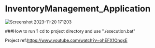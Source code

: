 # InventoryManagement_Application
![Screenshot 2023-11-20 171203](https://github.com/MoeinShahi/InventoryManagement_Application/assets/128539904/f919fd4c-2b06-4fb6-b9d4-540e7a17abfa)


###How to run ?
cd to project directory and use "./execution.bat"


Project ref:https://www.youtube.com/watch?v=ohEFX1OngxE
